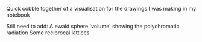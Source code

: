 Quick cobble together of a visualisation for the drawings I was making in my notebook

Still need to add:
A ewald sphere 'volume' showing the polychromatic radiation 
Some reciprocal lattices
